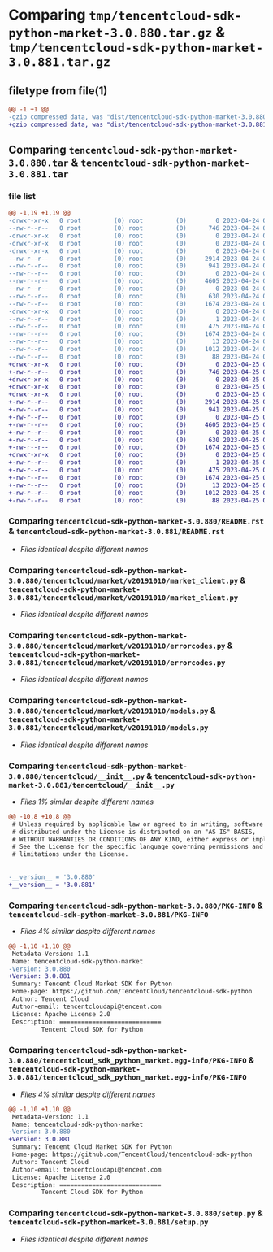 # Comparing `tmp/tencentcloud-sdk-python-market-3.0.880.tar.gz` & `tmp/tencentcloud-sdk-python-market-3.0.881.tar.gz`

## filetype from file(1)

```diff
@@ -1 +1 @@
-gzip compressed data, was "dist/tencentcloud-sdk-python-market-3.0.880.tar", last modified: Mon Apr 24 03:13:44 2023, max compression
+gzip compressed data, was "dist/tencentcloud-sdk-python-market-3.0.881.tar", last modified: Tue Apr 25 00:44:45 2023, max compression
```

## Comparing `tencentcloud-sdk-python-market-3.0.880.tar` & `tencentcloud-sdk-python-market-3.0.881.tar`

### file list

```diff
@@ -1,19 +1,19 @@
-drwxr-xr-x   0 root         (0) root         (0)        0 2023-04-24 03:13:44.000000 tencentcloud-sdk-python-market-3.0.880/
--rw-r--r--   0 root         (0) root         (0)      746 2023-04-24 03:13:44.000000 tencentcloud-sdk-python-market-3.0.880/README.rst
-drwxr-xr-x   0 root         (0) root         (0)        0 2023-04-24 03:13:44.000000 tencentcloud-sdk-python-market-3.0.880/tencentcloud/
-drwxr-xr-x   0 root         (0) root         (0)        0 2023-04-24 03:13:44.000000 tencentcloud-sdk-python-market-3.0.880/tencentcloud/market/
-drwxr-xr-x   0 root         (0) root         (0)        0 2023-04-24 03:13:44.000000 tencentcloud-sdk-python-market-3.0.880/tencentcloud/market/v20191010/
--rw-r--r--   0 root         (0) root         (0)     2914 2023-04-24 03:13:44.000000 tencentcloud-sdk-python-market-3.0.880/tencentcloud/market/v20191010/market_client.py
--rw-r--r--   0 root         (0) root         (0)      941 2023-04-24 03:13:44.000000 tencentcloud-sdk-python-market-3.0.880/tencentcloud/market/v20191010/errorcodes.py
--rw-r--r--   0 root         (0) root         (0)        0 2023-04-24 03:13:44.000000 tencentcloud-sdk-python-market-3.0.880/tencentcloud/market/v20191010/__init__.py
--rw-r--r--   0 root         (0) root         (0)     4605 2023-04-24 03:13:44.000000 tencentcloud-sdk-python-market-3.0.880/tencentcloud/market/v20191010/models.py
--rw-r--r--   0 root         (0) root         (0)        0 2023-04-24 03:13:44.000000 tencentcloud-sdk-python-market-3.0.880/tencentcloud/market/__init__.py
--rw-r--r--   0 root         (0) root         (0)      630 2023-04-24 03:13:44.000000 tencentcloud-sdk-python-market-3.0.880/tencentcloud/__init__.py
--rw-r--r--   0 root         (0) root         (0)     1674 2023-04-24 03:13:44.000000 tencentcloud-sdk-python-market-3.0.880/PKG-INFO
-drwxr-xr-x   0 root         (0) root         (0)        0 2023-04-24 03:13:44.000000 tencentcloud-sdk-python-market-3.0.880/tencentcloud_sdk_python_market.egg-info/
--rw-r--r--   0 root         (0) root         (0)        1 2023-04-24 03:13:44.000000 tencentcloud-sdk-python-market-3.0.880/tencentcloud_sdk_python_market.egg-info/dependency_links.txt
--rw-r--r--   0 root         (0) root         (0)      475 2023-04-24 03:13:44.000000 tencentcloud-sdk-python-market-3.0.880/tencentcloud_sdk_python_market.egg-info/SOURCES.txt
--rw-r--r--   0 root         (0) root         (0)     1674 2023-04-24 03:13:44.000000 tencentcloud-sdk-python-market-3.0.880/tencentcloud_sdk_python_market.egg-info/PKG-INFO
--rw-r--r--   0 root         (0) root         (0)       13 2023-04-24 03:13:44.000000 tencentcloud-sdk-python-market-3.0.880/tencentcloud_sdk_python_market.egg-info/top_level.txt
--rw-r--r--   0 root         (0) root         (0)     1012 2023-04-24 03:13:44.000000 tencentcloud-sdk-python-market-3.0.880/setup.py
--rw-r--r--   0 root         (0) root         (0)       88 2023-04-24 03:13:44.000000 tencentcloud-sdk-python-market-3.0.880/setup.cfg
+drwxr-xr-x   0 root         (0) root         (0)        0 2023-04-25 00:44:45.000000 tencentcloud-sdk-python-market-3.0.881/
+-rw-r--r--   0 root         (0) root         (0)      746 2023-04-25 00:44:45.000000 tencentcloud-sdk-python-market-3.0.881/README.rst
+drwxr-xr-x   0 root         (0) root         (0)        0 2023-04-25 00:44:45.000000 tencentcloud-sdk-python-market-3.0.881/tencentcloud/
+drwxr-xr-x   0 root         (0) root         (0)        0 2023-04-25 00:44:45.000000 tencentcloud-sdk-python-market-3.0.881/tencentcloud/market/
+drwxr-xr-x   0 root         (0) root         (0)        0 2023-04-25 00:44:45.000000 tencentcloud-sdk-python-market-3.0.881/tencentcloud/market/v20191010/
+-rw-r--r--   0 root         (0) root         (0)     2914 2023-04-25 00:44:45.000000 tencentcloud-sdk-python-market-3.0.881/tencentcloud/market/v20191010/market_client.py
+-rw-r--r--   0 root         (0) root         (0)      941 2023-04-25 00:44:45.000000 tencentcloud-sdk-python-market-3.0.881/tencentcloud/market/v20191010/errorcodes.py
+-rw-r--r--   0 root         (0) root         (0)        0 2023-04-25 00:44:45.000000 tencentcloud-sdk-python-market-3.0.881/tencentcloud/market/v20191010/__init__.py
+-rw-r--r--   0 root         (0) root         (0)     4605 2023-04-25 00:44:45.000000 tencentcloud-sdk-python-market-3.0.881/tencentcloud/market/v20191010/models.py
+-rw-r--r--   0 root         (0) root         (0)        0 2023-04-25 00:44:45.000000 tencentcloud-sdk-python-market-3.0.881/tencentcloud/market/__init__.py
+-rw-r--r--   0 root         (0) root         (0)      630 2023-04-25 00:44:45.000000 tencentcloud-sdk-python-market-3.0.881/tencentcloud/__init__.py
+-rw-r--r--   0 root         (0) root         (0)     1674 2023-04-25 00:44:45.000000 tencentcloud-sdk-python-market-3.0.881/PKG-INFO
+drwxr-xr-x   0 root         (0) root         (0)        0 2023-04-25 00:44:45.000000 tencentcloud-sdk-python-market-3.0.881/tencentcloud_sdk_python_market.egg-info/
+-rw-r--r--   0 root         (0) root         (0)        1 2023-04-25 00:44:45.000000 tencentcloud-sdk-python-market-3.0.881/tencentcloud_sdk_python_market.egg-info/dependency_links.txt
+-rw-r--r--   0 root         (0) root         (0)      475 2023-04-25 00:44:45.000000 tencentcloud-sdk-python-market-3.0.881/tencentcloud_sdk_python_market.egg-info/SOURCES.txt
+-rw-r--r--   0 root         (0) root         (0)     1674 2023-04-25 00:44:45.000000 tencentcloud-sdk-python-market-3.0.881/tencentcloud_sdk_python_market.egg-info/PKG-INFO
+-rw-r--r--   0 root         (0) root         (0)       13 2023-04-25 00:44:45.000000 tencentcloud-sdk-python-market-3.0.881/tencentcloud_sdk_python_market.egg-info/top_level.txt
+-rw-r--r--   0 root         (0) root         (0)     1012 2023-04-25 00:44:45.000000 tencentcloud-sdk-python-market-3.0.881/setup.py
+-rw-r--r--   0 root         (0) root         (0)       88 2023-04-25 00:44:45.000000 tencentcloud-sdk-python-market-3.0.881/setup.cfg
```

### Comparing `tencentcloud-sdk-python-market-3.0.880/README.rst` & `tencentcloud-sdk-python-market-3.0.881/README.rst`

 * *Files identical despite different names*

### Comparing `tencentcloud-sdk-python-market-3.0.880/tencentcloud/market/v20191010/market_client.py` & `tencentcloud-sdk-python-market-3.0.881/tencentcloud/market/v20191010/market_client.py`

 * *Files identical despite different names*

### Comparing `tencentcloud-sdk-python-market-3.0.880/tencentcloud/market/v20191010/errorcodes.py` & `tencentcloud-sdk-python-market-3.0.881/tencentcloud/market/v20191010/errorcodes.py`

 * *Files identical despite different names*

### Comparing `tencentcloud-sdk-python-market-3.0.880/tencentcloud/market/v20191010/models.py` & `tencentcloud-sdk-python-market-3.0.881/tencentcloud/market/v20191010/models.py`

 * *Files identical despite different names*

### Comparing `tencentcloud-sdk-python-market-3.0.880/tencentcloud/__init__.py` & `tencentcloud-sdk-python-market-3.0.881/tencentcloud/__init__.py`

 * *Files 1% similar despite different names*

```diff
@@ -10,8 +10,8 @@
 # Unless required by applicable law or agreed to in writing, software
 # distributed under the License is distributed on an "AS IS" BASIS,
 # WITHOUT WARRANTIES OR CONDITIONS OF ANY KIND, either express or implied.
 # See the License for the specific language governing permissions and
 # limitations under the License.
 
 
-__version__ = '3.0.880'
+__version__ = '3.0.881'
```

### Comparing `tencentcloud-sdk-python-market-3.0.880/PKG-INFO` & `tencentcloud-sdk-python-market-3.0.881/PKG-INFO`

 * *Files 4% similar despite different names*

```diff
@@ -1,10 +1,10 @@
 Metadata-Version: 1.1
 Name: tencentcloud-sdk-python-market
-Version: 3.0.880
+Version: 3.0.881
 Summary: Tencent Cloud Market SDK for Python
 Home-page: https://github.com/TencentCloud/tencentcloud-sdk-python
 Author: Tencent Cloud
 Author-email: tencentcloudapi@tencent.com
 License: Apache License 2.0
 Description: ============================
         Tencent Cloud SDK for Python
```

### Comparing `tencentcloud-sdk-python-market-3.0.880/tencentcloud_sdk_python_market.egg-info/PKG-INFO` & `tencentcloud-sdk-python-market-3.0.881/tencentcloud_sdk_python_market.egg-info/PKG-INFO`

 * *Files 4% similar despite different names*

```diff
@@ -1,10 +1,10 @@
 Metadata-Version: 1.1
 Name: tencentcloud-sdk-python-market
-Version: 3.0.880
+Version: 3.0.881
 Summary: Tencent Cloud Market SDK for Python
 Home-page: https://github.com/TencentCloud/tencentcloud-sdk-python
 Author: Tencent Cloud
 Author-email: tencentcloudapi@tencent.com
 License: Apache License 2.0
 Description: ============================
         Tencent Cloud SDK for Python
```

### Comparing `tencentcloud-sdk-python-market-3.0.880/setup.py` & `tencentcloud-sdk-python-market-3.0.881/setup.py`

 * *Files identical despite different names*

